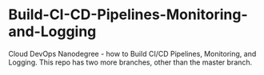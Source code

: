 # Build-CI-CD-Pipelines-Monitoring-and-Logging
Cloud DevOps Nanodegree - how to Build CI/CD Pipelines, Monitoring, and Logging. This repo has two more branches, other than the master branch.
